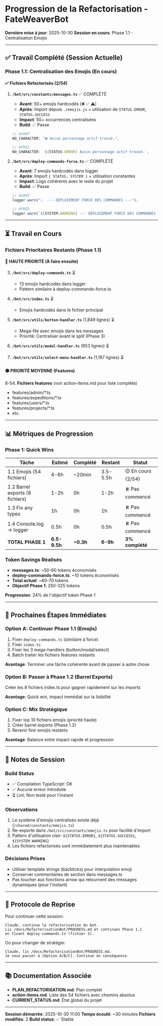 # Progression de la Refactorisation - FateWeaverBot

**Dernière mise à jour**: 2025-10-30
**Session en cours**: Phase 1.1 - Centralisation Emojis

---

## ✅ Travail Complété (Session Actuelle)

### Phase 1.1: Centralisation des Emojis (En cours)

#### ✅ Fichiers Refactorisés (2/54)

1. **`/bot/src/constants/messages.ts`** ✅ COMPLÉTÉ
   - **Avant**: 50+ emojis hardcodés (❌ ✅ ⚠️)
   - **Après**: Import depuis `./emojis.js` + utilisation de `STATUS.ERROR`, `STATUS.SUCCESS`
   - **Impact**: 50+ occurrences centralisées
   - **Build**: ✅ Passe

   ```typescript
   // AVANT
   NO_CHARACTER: "❌ Aucun personnage actif trouvé.",

   // APRÈS
   NO_CHARACTER: `${STATUS.ERROR} Aucun personnage actif trouvé.`,
   ```

2. **`/bot/src/deploy-commands-force.ts`** ✅ COMPLÉTÉ
   - **Avant**: 7 emojis hardcodés dans logger
   - **Après**: Import `{ STATUS, SYSTEM }` + utilisation constantes
   - **Impact**: Logs cohérents avec le reste du projet
   - **Build**: ✅ Passe

   ```typescript
   // AVANT
   logger.warn("⚠️  --- DÉPLOIEMENT FORCÉ DES COMMANDES ---");

   // APRÈS
   logger.warn(`${SYSTEM.WARNING} --- DÉPLOIEMENT FORCÉ DES COMMANDES ---`);
   ```

---

## ⏳ Travail en Cours

### Fichiers Prioritaires Restants (Phase 1.1)

#### 🔴 HAUTE PRIORITÉ (À faire ensuite)

3. **`/bot/src/deploy-commands.ts`** ⏳
   - 13 emojis hardcodés dans logger
   - Pattern similaire à deploy-commands-force.ts

4. **`/bot/src/index.ts`** ⏳
   - Emojis hardcodés dans le fichier principal

5. **`/bot/src/utils/button-handler.ts`** (1,849 lignes) ⏳
   - Mega-file avec emojis dans les messages
   - Priorité: Centraliser avant le split (Phase 3)

6. **`/bot/src/utils/modal-handler.ts`** (953 lignes) ⏳
7. **`/bot/src/utils/select-menu-handler.ts`** (1,187 lignes) ⏳

#### 🟡 PRIORITÉ MOYENNE (Features)

8-54. **Fichiers features** (voir action-items.md pour liste complète)
   - features/admin/*.ts
   - features/expeditions/*.ts
   - features/users/*.ts
   - features/projects/*.ts
   - etc.

---

## 📊 Métriques de Progression

### Phase 1: Quick Wins

| Tâche | Estimé | Complété | Restant | Statut |
|-------|--------|----------|---------|--------|
| 1.1 Emojis (54 fichiers) | 4-6h | ~20min | 3.5-5.5h | 🟡 En cours (2/54) |
| 1.2 Barrel exports (8 fichiers) | 1-2h | 0h | 1-2h | ⏸️ Pas commencé |
| 1.3 Fix any types | 1h | 0h | 1h | ⏸️ Pas commencé |
| 1.4 Console.log → logger | 0.5h | 0h | 0.5h | ⏸️ Pas commencé |
| **TOTAL PHASE 1** | **6.5-9.5h** | **~0.3h** | **6-9h** | **3% complété** |

### Token Savings Réalisés

- **messages.ts**: ~50-60 tokens économisés
- **deploy-commands-force.ts**: ~10 tokens économisés
- **Total actuel**: ~60-70 tokens
- **Objectif Phase 1**: 250-325 tokens

**Progression**: 24% de l'objectif token Phase 1

---

## 🎯 Prochaines Étapes Immédiates

### Option A: Continuer Phase 1.1 (Emojis)
1. Fixer `deploy-commands.ts` (similaire à force)
2. Fixer `index.ts`
3. Fixer les 3 mega-handlers (button/modal/select)
4. Batch traiter les fichiers features restants

**Avantage**: Terminer une tâche cohérente avant de passer à autre chose

### Option B: Passer à Phase 1.2 (Barrel Exports)
Créer les 8 fichiers index.ts pour gagner rapidement sur les imports

**Avantage**: Quick win, impact immédiat sur la lisibilité

### Option C: Mix Stratégique
1. Fixer top 10 fichiers emojis (priorité haute)
2. Créer barrel exports (Phase 1.2)
3. Revenir finir emojis restants

**Avantage**: Balance entre impact rapide et progression

---

## 📝 Notes de Session

### Build Status
- ✅ Compilation TypeScript: OK
- ✅ Aucune erreur introduite
- ⏳ Lint: Non testé pour l'instant

### Observations
1. Le système d'emojis centralisés existe déjà (`/shared/constants/emojis.ts`)
2. Re-exporté dans `/bot/src/constants/emojis.ts` pour facilité d'import
3. Pattern d'utilisation clair: `${STATUS.ERROR}`, `${STATUS.SUCCESS}`, `${SYSTEM.WARNING}`
4. Les fichiers refactorisés sont immédiatement plus maintenables

### Décisions Prises
- Utiliser template strings (backticks) pour interpolation emoji
- Conserver commentaires de section dans messages.ts
- Pas toucher aux fonctions arrow qui retournent des messages dynamiques (pour l'instant)

---

## 🔄 Protocole de Reprise

Pour continuer cette session:

```
Claude, continue la refactorisation du bot.
Lis /docs/RefactorisationBot/PROGRESS.md et continues Phase 1.1
en fixant deploy-commands.ts (fichier 3).
```

Ou pour changer de stratégie:

```
Claude, lis /docs/RefactorisationBot/PROGRESS.md.
Je veux passer à [Option A/B/C]. Continue en conséquence.
```

---

## 📚 Documentation Associée

- **PLAN_REFACTORISATION.md**: Plan complet
- **action-items.md**: Liste des 54 fichiers avec chemins absolus
- **CURRENT_STATUS.md**: État global du projet

---

**Session démarrée**: 2025-10-30 11:00
**Temps écoulé**: ~30 minutes
**Fichiers modifiés**: 2
**Build status**: ✅ Stable
